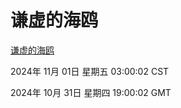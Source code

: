 # 谦虚的海鸥
[谦虚的海鸥](http://219.139.197.74:56308/qxdho/course/base/hotlink/index.php)

2024年 11月 01日 星期五 03:00:02 CST

2024年 10月 31日 星期四 19:00:02 GMT
